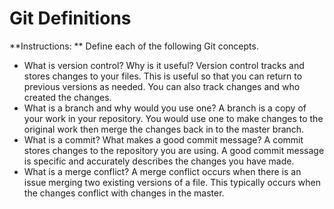# Git Definitions

**Instructions: ** Define each of the following Git concepts.

* What is version control?  Why is it useful?
Version control tracks and stores changes to your files. This is useful so that you can return to previous versions as needed. You can also track changes and who created the changes. 
* What is a branch and why would you use one?
A branch is a copy of your work in your repository. You would use one to make changes to the original work then merge the changes back in to the master branch. 
* What is a commit? What makes a good commit message?
A commit stores changes to the repository you are using. A good commit message is specific and accurately describes the changes you have made. 
* What is a merge conflict?
A merge conflict occurs when there is an issue merging two existing versions of a file. This typically occurs when the changes conflict with changes in the master. 